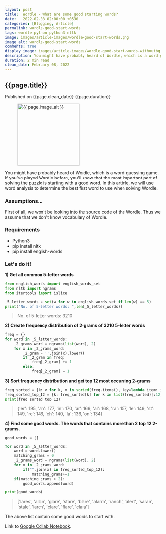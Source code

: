 ```yaml
---
layout: post
title:  Wordle - What are some good starting words?
date:   2022-02-08 02:00:00 +0530
categories: [Blogging, Article]
permalink: wordle-good-start-words
tags: wordle python python3 nltk
image: images/article-images/wordle-good-start-words.png
image_alt: wordle-good-start-words
comments: true
display_image: images/article-images/wordle-good-start-words-withoutbg.png
description: You might have probably heard of Wordle, which is a word guessing game. If you've played Wordle before, you'll know that the most important part of solving the puzzle is starting with a good word. In this article, we will use word analysis to determine the best first word to use when solving Wordle.
duration: 2 min read
clean_date: February 08, 2022
---
```


## {{page.title}}
<div class="article-info muted-text">
    <span class="published-on">Published on {{page.clean_date}}</span>
    <span class="duration"><i class="icon-clock"></i> {{page.duration}}</span>
</div>

<figure>
	<img class="article-image" src="{{ page.image }}" alt="{{ page.image_alt }}" width="200">
</figure>


You might have probably heard of Wordle, which is a word-guessing game. If you've played Wordle before, you'll know that the most important part of solving the puzzle is starting with a good word. In this article, we will use word analysis to determine the best first word to use when solving Wordle.

<!--more-->

### Assumptions...

First of all, we won't be looking into the source code of the Wordle. Thus we assume that we don't know vocabulary of Wordle.

### Requirements

- Python3
- pip install nltk
- pip install english-words

### Let's do it!

**1) Get all common 5-letter words**

```python
from english_words import english_words_set
from nltk import ngrams
from itertools import islice

_5_letter_words = set(w for w in english_words_set if len(w) == 5)
print("No. of 5-letter words: ",len(_5_letter_words))

```

> No. of 5-letter words:  3210

**2) Create frequency distribution of 2-grams of 3210 5-letter words**

```python
freq = {}
for word in _5_letter_words:
    _2_grams_word = ngrams(list(word), 2)
    for x in _2_grams_word:
        _2_gram = ''.join(x).lower()
        if _2_gram in freq:
            freq[_2_gram] += 1
        else:
            freq[_2_gram] = 1
```

**3) Sort frequency distribution and get top 12 most occurring 2-grams**

```python
freq_sorted = {k: v for k, v in sorted(freq.items(), key=lambda item: item[1], reverse=True)}
freq_sorted_top_12 = {k: freq_sorted[k] for k in list(freq_sorted)[:12]}
print(freq_sorted_top_12)
```
> {'er': 195, 'an': 177, 'in': 170, 'ar': 169, 'al': 168, 'ra': 157, 'le': 149, 'st': 149, 're': 146, 'ch': 140, 'la': 136, 'on': 134}


**4) Find some good words. The words that contains more than 2 top 12 2-grams.**

```python
good_words = []

for word in _5_letter_words:
    word = word.lower()
    matching_grams = 0
    _2_grams_word = ngrams(list(word), 2)
    for x in _2_grams_word:
        if("".join(x) in freq_sorted_top_12):
            matching_grams+=1
    if(matching_grams > 2):
        good_words.append(word)

print(good_words)

```

> ['lares', 'allan', 'glare', 'stare', 'blare', 'alarm', 'ranch', 'alert', 'saran', 'stale', 'larch', 'clare', 'flare', 'clara']

The above list contain some good words to start with.

Link to [Google Collab Notebook](https://colab.research.google.com/drive/1zXLxQ3RTvBM_2_ryJMno-rjL86toOzhu?usp=sharing).